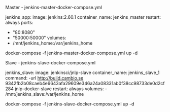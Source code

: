 Master - jenkins-master-docker-compose.yml

jenkins_app:
  image: jenkins:2.60.1
  container_name: jenkins_master
  restart: always
  ports:
   - "80:8080"
   - "50000:50000"
  volumes:
   - /mnt/jenkins_home:/var/jenkins_home
   
 docker-compose -f jenkins-master-docker-compose.yml up -d
  
Slave - jenkins-slave-docker-compose.yml

jenkins_slave:
  image: jenkinsci/jnlp-slave
  container_name: jenkins_slave_1
  command: -url http://build.cambio.se 9342fb2b08caeb4e6643afa29609e346a24a08331ab0f38cc98733de0d2cf284 jnlp-docker-slave
  restart: always
  volumes:
     - /mnt/jenkins_slave:/var/jenkins_home
     
docker-compose -f jenkins-slave-docker-compose.yml up -d
